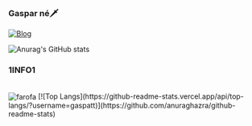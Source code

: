 
### Gaspar né🗡️
[![Blog](https://img.shields.io/website?label=Gaspar&style=for-the-badge&url=https://google.com/)]()

![Anurag's GitHub stats](https://github-readme-stats.vercel.app/api?username=gaspatt&show_icons=true&theme=radical)

### 1INFO1

<div style="display: inline-block"><br/>
<img align="center" alt="farofa" src=https://img.shields.io/badge/HTML5-E34F26?style=for-the-badge&logo=html5&logoColor=white>
[![Top Langs](https://github-readme-stats.vercel.app/api/top-langs/?username=gaspatt)](https://github.com/anuraghazra/github-readme-stats)
